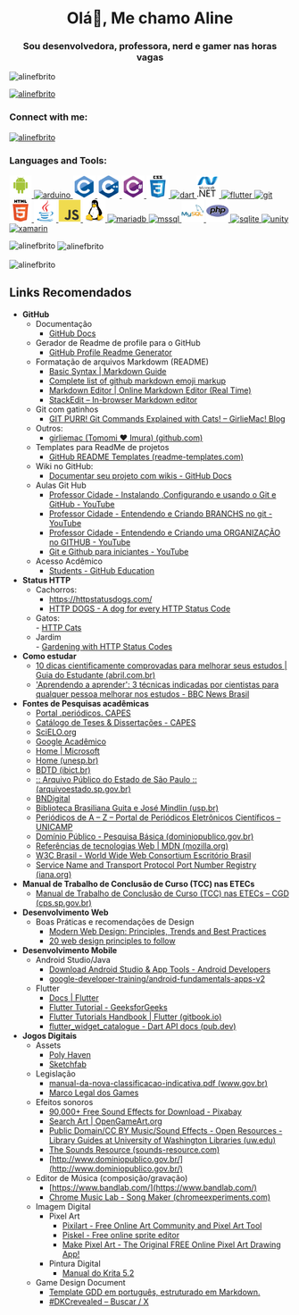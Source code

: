 <h1 align="center">Olá👋, Me chamo Aline</h1>
<h3 align="center">Sou desenvolvedora, professora, nerd e gamer nas horas vagas</h3>

<p align="left"> <img src="https://komarev.com/ghpvc/?username=alinefbrito&label=Profile%20views&color=0e75b6&style=flat" alt="alinefbrito" /> </p>

<p align="left"> <a href="https://github.com/ryo-ma/github-profile-trophy"><img src="https://github-profile-trophy.vercel.app/?username=alinefbrito" alt="alinefbrito" /></a> </p>

<h3 align="left">Connect with me:</h3>
<p align="left">
<a href="https://linkedin.com/in/alinefbrito" target="blank"><img align="center" src="https://raw.githubusercontent.com/rahuldkjain/github-profile-readme-generator/master/src/images/icons/Social/linked-in-alt.svg" alt="alinefbrito" height="30" width="40" /></a>
</p>

<h3 align="left">Languages and Tools:</h3>
<p align="left"> <a href="https://developer.android.com" target="_blank" rel="noreferrer"> <img src="https://raw.githubusercontent.com/devicons/devicon/master/icons/android/android-original-wordmark.svg" alt="android" width="40" height="40"/> </a> <a href="https://www.arduino.cc/" target="_blank" rel="noreferrer"> <img src="https://cdn.worldvectorlogo.com/logos/arduino-1.svg" alt="arduino" width="40" height="40"/> </a> <a href="https://www.cprogramming.com/" target="_blank" rel="noreferrer"> <img src="https://raw.githubusercontent.com/devicons/devicon/master/icons/c/c-original.svg" alt="c" width="40" height="40"/> </a> <a href="https://www.w3schools.com/cpp/" target="_blank" rel="noreferrer"> <img src="https://raw.githubusercontent.com/devicons/devicon/master/icons/cplusplus/cplusplus-original.svg" alt="cplusplus" width="40" height="40"/> </a> <a href="https://www.w3schools.com/cs/" target="_blank" rel="noreferrer"> <img src="https://raw.githubusercontent.com/devicons/devicon/master/icons/csharp/csharp-original.svg" alt="csharp" width="40" height="40"/> </a> <a href="https://www.w3schools.com/css/" target="_blank" rel="noreferrer"> <img src="https://raw.githubusercontent.com/devicons/devicon/master/icons/css3/css3-original-wordmark.svg" alt="css3" width="40" height="40"/> </a> <a href="https://dart.dev" target="_blank" rel="noreferrer"> <img src="https://www.vectorlogo.zone/logos/dartlang/dartlang-icon.svg" alt="dart" width="40" height="40"/> </a> <a href="https://dotnet.microsoft.com/" target="_blank" rel="noreferrer"> <img src="https://raw.githubusercontent.com/devicons/devicon/master/icons/dot-net/dot-net-original-wordmark.svg" alt="dotnet" width="40" height="40"/> </a> <a href="https://flutter.dev" target="_blank" rel="noreferrer"> <img src="https://www.vectorlogo.zone/logos/flutterio/flutterio-icon.svg" alt="flutter" width="40" height="40"/> </a> <a href="https://git-scm.com/" target="_blank" rel="noreferrer"> <img src="https://www.vectorlogo.zone/logos/git-scm/git-scm-icon.svg" alt="git" width="40" height="40"/> </a> <a href="https://www.w3.org/html/" target="_blank" rel="noreferrer"> <img src="https://raw.githubusercontent.com/devicons/devicon/master/icons/html5/html5-original-wordmark.svg" alt="html5" width="40" height="40"/> </a> <a href="https://www.java.com" target="_blank" rel="noreferrer"> <img src="https://raw.githubusercontent.com/devicons/devicon/master/icons/java/java-original.svg" alt="java" width="40" height="40"/> </a> <a href="https://developer.mozilla.org/en-US/docs/Web/JavaScript" target="_blank" rel="noreferrer"> <img src="https://raw.githubusercontent.com/devicons/devicon/master/icons/javascript/javascript-original.svg" alt="javascript" width="40" height="40"/> </a> <a href="https://www.linux.org/" target="_blank" rel="noreferrer"> <img src="https://raw.githubusercontent.com/devicons/devicon/master/icons/linux/linux-original.svg" alt="linux" width="40" height="40"/> </a> <a href="https://mariadb.org/" target="_blank" rel="noreferrer"> <img src="https://www.vectorlogo.zone/logos/mariadb/mariadb-icon.svg" alt="mariadb" width="40" height="40"/> </a> <a href="https://www.microsoft.com/en-us/sql-server" target="_blank" rel="noreferrer"> <img src="https://www.svgrepo.com/show/303229/microsoft-sql-server-logo.svg" alt="mssql" width="40" height="40"/> </a> <a href="https://www.mysql.com/" target="_blank" rel="noreferrer"> <img src="https://raw.githubusercontent.com/devicons/devicon/master/icons/mysql/mysql-original-wordmark.svg" alt="mysql" width="40" height="40"/> </a> <a href="https://www.php.net" target="_blank" rel="noreferrer"> <img src="https://raw.githubusercontent.com/devicons/devicon/master/icons/php/php-original.svg" alt="php" width="40" height="40"/> </a> <a href="https://www.sqlite.org/" target="_blank" rel="noreferrer"> <img src="https://www.vectorlogo.zone/logos/sqlite/sqlite-icon.svg" alt="sqlite" width="40" height="40"/> </a> <a href="https://unity.com/" target="_blank" rel="noreferrer"> <img src="https://www.vectorlogo.zone/logos/unity3d/unity3d-icon.svg" alt="unity" width="40" height="40"/> </a> <a href="https://dotnet.microsoft.com/apps/xamarin" target="_blank" rel="noreferrer"> <img src="https://raw.githubusercontent.com/detain/svg-logos/780f25886640cef088af994181646db2f6b1a3f8/svg/xamarin.svg" alt="xamarin" width="40" height="40"/> </a> </p>

<p><img align="left" src="https://github-readme-stats.vercel.app/api/top-langs?username=alinefbrito&show_icons=true&locale=en&layout=compact" alt="alinefbrito" /></p>

<p>&nbsp;<img align="center" src="https://github-readme-stats.vercel.app/api?username=alinefbrito&show_icons=true&locale=en" alt="alinefbrito" /></p>

<p><img align="center" src="https://github-readme-streak-stats.herokuapp.com/?user=alinefbrito&" alt="alinefbrito" /></p>




## Links Recomendados

 - **GitHub**
	 - Documentação
		 - [GitHub Docs](https://docs.github.com/pt)
	 - Gerador de Readme de profile para o GitHub
		 - [GitHub Profile Readme Generator ](https://rahuldkjain.github.io/gh-profile-readme-generator/)
	 -  Formatação de arquivos Markdowm (README) 
		- [Basic Syntax | Markdown Guide](https://www.markdownguide.org/basic-syntax/)
	   	- [Complete list of github markdown emoji markup](https://gist.github.com/fcrozetta/b922534f4d41a3074f77ba4660bc714b)
	   	- [Markdown Editor | Online Markdown Editor (Real Time)](https://markdowneditor.net/markdown-editor/)
     	- [StackEdit – In-browser Markdown editor](https://stackedit.io/) 
	 -  Git com gatinhos  		
		 - [GIT PURR! Git Commands Explained with Cats! – GirlieMac! Blog](https://girliemac.com/blog/2017/12/26/git-purr/)
	 - Outros: 		 
		-  [girliemac (Tomomi ❤ Imura) (github.com)](https://github.com/girliemac)
	 -  Templates para ReadMe de projetos 		
		- [GitHub README Templates (readme-templates.com)](https://www.readme-templates.com/)
	 -  Wiki no GitHub: 	
		- [Documentar seu projeto com wikis - GitHub Docs](https://docs.github.com/pt/communities/documenting-your-project-with-wikis)
	- Aulas Git Hub  		
		- [Professor Cidade - Instalando ,Configurando e usando o Git e GitHub - YouTube](https://www.youtube.com/watch?v=FKmw6F7PROE)
		- [Professor Cidade - Entendendo e Criando BRANCHS no git - YouTube](https://www.youtube.com/watch?v=F1cBfZQUWjA)
		- [Professor Cidade - Entendendo e Criando uma ORGANIZAÇÃO no GITHUB - YouTube](https://www.youtube.com/watch?v=giI2XiBn4GY)
		- [Git e Github para iniciantes - YouTube](https://www.youtube.com/watch?v=UMhskLXJuq4)
 	 -  Acesso Acdêmico
   		- [Students - GitHub Education](https://github.com/education/students)	
 - **Status HTTP** 		
	-  Cachorros:
		-  https://httpstatusdogs.com/ 
		- [HTTP DOGS - A dog for every HTTP Status Code](https://http.dog/)
	- Gatos: 	
			- [HTTP Cats](https://http.cat/)
	-  Jardim 	
			- [Gardening with HTTP Status Codes](https://http.garden/) 
 -  **Como estudar** 	
	- [10 dicas cientificamente comprovadas para melhorar seus estudos | Guia do Estudante (abril.com.br)](https://guiadoestudante.abril.com.br/estudo/10-dicas-para-melhorar-seus-estudos/)
	- ['Aprendendo a aprender': 3 técnicas indicadas por cientistas para qualquer pessoa melhorar nos estudos - BBC News Brasil](https://www.bbc.com/portuguese/geral-48821567)
 -  **Fontes de Pesquisas acadêmicas** 
	- [Portal .periódicos. CAPES](https://www-periodicos-capes-gov-br.ezl.periodicos.capes.gov.br/index.php?)
	- [Catálogo de Teses & Dissertações - CAPES](https://catalogodeteses.capes.gov.br/catalogo-teses/)
	- [SciELO.org](https://www.scielo.org/pt)
	- [Google Acadêmico](https://scholar.google.com/schhp?hl=pt-BR)
	- [Home | Microsoft](https://academic.microsoft.com/home)
	- [Home (unesp.br)](https://bibdig.biblioteca.unesp.br/)
	- [BDTD (ibict.br)](http://bdtd.ibict.br/vufind/)
	- [:: Arquivo Público do Estado de São Paulo :: (arquivoestado.sp.gov.br)](http://www.arquivoestado.sp.gov.br/site/)
	- [BNDigital](http://bndigital.bn.gov.br/)
	- [Biblioteca Brasiliana Guita e José Mindlin (usp.br)](https://www.bbm.usp.br/en/)
	- [Periódicos de A – Z – Portal de Periódicos Eletrônicos Científicos – UNICAMP](https://periodicos.sbu.unicamp.br/ppec/lista-de-periodicos-em-ordem-alfabetica/)
	- [Domínio Público - Pesquisa Básica (dominiopublico.gov.br)](http://www.dominiopublico.gov.br/pesquisa/PesquisaObraForm.jsp)
	- [Referências de tecnologias Web | MDN (mozilla.org)](https://developer.mozilla.org/pt-BR/docs/Web/Reference)
	- [W3C Brasil - World Wide Web Consortium Escritório Brasil](https://www.w3c.br/Materiais/)
	- [Service Name and Transport Protocol Port Number Registry (iana.org)](https://www.iana.org/assignments/service-names-port-numbers/service-names-port-numbers.xhtml)		
 -  **Manual de Trabalho de Conclusão de Curso (TCC) nas ETECs**
	- [Manual de Trabalho de Conclusão de Curso (TCC) nas ETECs – CGD (cps.sp.gov.br)](https://cgd.cps.sp.gov.br/cgddocumentos/manual-de-trabalho-de-conclusao-de-curso-tcc-nas-etecs/)
- **Desenvolvimento Web**
	- Boas Práticas e recomendações de Design
		- [Modern Web Design: Principles, Trends and Best Practices](https://www.webnode.com/blog/what-is-good-web-design/)
		- [20 web design principles to follow](https://www.canva.com/learn/20-web-design-principles-follow/)
 - **Desenvolvimento Mobile** 	
	 - Android Studio/Java
		 - [Download Android Studio & App Tools - Android Developers](https://developer.android.com/studio)
		 - [google-developer-training/android-fundamentals-apps-v2](https://github.com/google-developer-training/android-fundamentals-apps-v2)
	 - Flutter
		 - [Docs | Flutter](https://docs.flutter.dev/)
		- [Flutter Tutorial - GeeksforGeeks](https://www.geeksforgeeks.org/flutter-tutorial/)
		- [Flutter Tutorials Handbook | Flutter (gitbook.io)](https://kodestat.gitbook.io/flutter)
		- [flutter_widget_catalogue - Dart API docs (pub.dev)](https://pub.dev/documentation/flutter_widget_catalogue/latest/)
 - **Jogos Digitais** 	
	- Assets
		- [Poly Haven](https://polyhaven.com/)
		- [Sketchfab](https://sketchfab.com/)
	- Legislação
		- [manual-da-nova-classificacao-indicativa.pdf (www.gov.br)](https://www.gov.br/mj/pt-br/assuntos/seus-direitos/classificacao-1/manual-da-nova-classificacao-indicativa.pdf)
		- [Marco Legal dos Games](https://www.planalto.gov.br/ccivil_03/_ato2023-2026/2024/lei/l14852.htm)
	 - Efeitos sonoros 	
		- [90,000+ Free Sound Effects for Download - Pixabay](https://pixabay.com/sound-effects/)
		- [Search Art | OpenGameArt.org](https://opengameart.org/art-search-advanced?keys=&field_art_type_tid%5B%5D=13&sort_by=count&sort_order=DESC)
		- [Public Domain/CC BY Music/Sound Effects - Open Resources - Library Guides at University of Washington Libraries (uw.edu)](https://guides.lib.uw.edu/research/openresources/music)
		- [The Sounds Resource (sounds-resource.com)](https://www.sounds-resource.com/)
		- [http://www.dominiopublico.gov.br/](http://www.dominiopublico.gov.br/)
	 - Editor de Música (composição/gravação) 
		- [https://www.bandlab.com/](https://www.bandlab.com/)
		- [Chrome Music Lab - Song Maker (chromeexperiments.com)](https://musiclab.chromeexperiments.com/Song-Maker/)
	 - Imagem Digital
		- Pixel Art
			- [Pixilart - Free Online Art Community and Pixel Art Tool](https://www.pixilart.com/)
			- [Piskel - Free online sprite editor](https://www.piskelapp.com/)
			- [Make Pixel Art - The Original FREE Online Pixel Art Drawing App!](https://www.makepixelart.com/)
		- Pintura Digital
			- [Manual do Krita 5.2](https://docs.krita.org/pt_PT/)
	- Game Design Document
		- [ Template GDD em português, estruturado em Markdown.](https://github.com/alinefbrito/gdd-template)
		- [#DKCrevealed – Buscar / X](https://x.com/hashtag/DKCrevealed)
<!--stackedit_data:
eyJoaXN0b3J5IjpbMTEzNjQ5OTgyMF19
-->